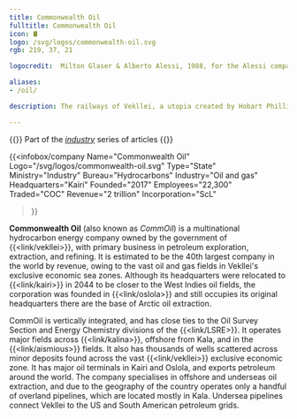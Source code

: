 ```yaml
---
title: Commonwealth Oil
fulltitle: Commonwealth Oil
icon: 🛢️
logo: /svg/logos/commonwealth-oil.svg
rgb: 219, 37, 21

logocredit:  Milton Glaser & Alberto Alessi, 1988, for the Alessi company.

aliases:
- /oil/

description: The railways of Vekllei, a utopia created by Hobart Phillips.

---
```

{{<note series>}}
 Part of the *[industry](/industry/)* series of articles
{{</note>}}

{{<infobox/company
	 Name="Commonwealth Oil"
	 Logo="/svg/logos/commonwealth-oil.svg"
	 Type="State"
	 Ministry="Industry"
	 Bureau="Hydrocarbons"
	 Industry="Oil and gas"
	 Headquarters="Kairi"
	 Founded="2017"
	 Employees="22,300"
	 Traded="COC"
	 Revenue="2 trillion"
	 Incorporation="ScL"
 >}}

<span class="fi fi-min-oil fis"></span>  **Commonwealth Oil** (also known as *CommOil*) is a multinational hydrocarbon energy company owned by the government of {{<link/vekllei>}}, with primary business in petroleum exploration, extraction, and refining. It is estimated to be the 40th largest company in the world by revenue, owing to the vast oil and gas fields in Vekllei's exclusive economic sea zones. Although its headquarters were relocated to {{<link/kairi>}} in 2044 to be closer to the West Indies oil fields, the corporation was founded in {{<link/oslola>}} and still occupies its original headquarters there are the base of Arctic oil extraction.

CommOil is vertically integrated, and has close ties to the Oil Survey Section and Energy Chemistry divisions of the {{<link/LSRE>}}. It operates major fields across {{<link/kalina>}}, offshore from Kala, and in the {{<link/aismious>}} fields. It also has thousands of wells scattered across minor deposits found across the vast {{<link/vekllei>}} exclusive economic zone. It has major oil terminals in Kairi and Oslola, and exports petroleum around the world. The company specialises in offshore and underseas oil extraction, and due to the geography of the country operates only a handful of overland pipelines, which are located mostly in Kala. Undersea pipelines connect Vekllei to the US and South American petroleum grids.
